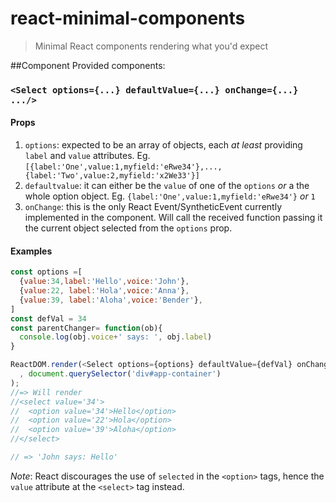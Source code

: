 # react-minimal-components

> Minimal React components rendering what you'd expect

##Component
Provided components:

### `<Select options={...} defaultValue={...} onChange={...} .../>`
#### Props
1. `options`: expected to be an array of objects, each *at least* providing `label` and `value` attributes. Eg. `[{label:'One',value:1,myfield:'eRwe34'},...,{label:'Two',value:2,myfield:'x2We33'}]`
2. `defaultvalue`: it can either be the `value` of one of the `options` *or* a the whole option object. Eg. `{label:'One',value:1,myfield:'eRwe34'}` *or* `1`
3. `onChange`: this is the only React Event/SyntheticEvent currently implemented in the component. Will call the received function passing it the current object selected from the `options` prop.

#### Examples
```javascript
const options =[
  {value:34,label:'Hello',voice:'John'}, 
  {value:22, label:'Hola',voice:'Anna'},
  {value:39, label:'Aloha',voice:'Bender'},
]
const defVal = 34
const parentChanger= function(ob){
  console.log(obj.voice+' says: ', obj.label)
}

ReactDOM.render(<Select options={options} defaultValue={defVal} onChange={parentChanger}/>
  , document.querySelector('div#app-container')
);
//=> Will render
//<select value='34'>
//  <option value='34'>Hello</option>
//  <option value='22'>Hola</option>
//  <option value='39'>Aloha</option>
//</select>

// => 'John says: Hello'

```
*Note*: React discourages the use of `selected` in the `<option>` tags, hence the `value` attribute at the `<select>` tag instead.


